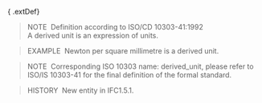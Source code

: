 ﻿{ .extDef}
> NOTE&nbsp; Definition according to ISO/CD 10303-41:1992  
> A derived unit is an expression of units.

> EXAMPLE&nbsp; Newton per square millimetre is a derived unit.

> NOTE&nbsp; Corresponding ISO 10303 name: derived_unit, please refer to ISO/IS 10303-41 for the final definition of the formal standard.

> HISTORY&nbsp; New entity in IFC1.5.1.
